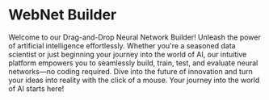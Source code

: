 # WebNet Builder

Welcome to our Drag-and-Drop Neural Network Builder! 
Unleash the power of artificial intelligence effortlessly. 
Whether you're a seasoned data scientist or just beginning your journey 
into the world of AI, our intuitive platform empowers you to 
seamlessly build, train, test, and evaluate neural networks—no coding
required. Dive into the future of innovation and turn your ideas into 
reality with the click of a mouse. Your journey into the world of AI 
starts here!

